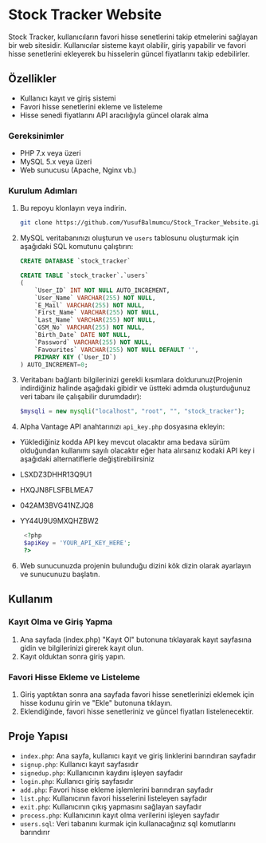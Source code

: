 # Stock Tracker Website

Stock Tracker, kullanıcıların favori hisse senetlerini takip etmelerini sağlayan bir web sitesidir. Kullanıcılar sisteme kayıt olabilir, giriş yapabilir ve favori hisse senetlerini ekleyerek bu hisselerin güncel fiyatlarını takip edebilirler.

## Özellikler

- Kullanıcı kayıt ve giriş sistemi
- Favori hisse senetlerini ekleme ve listeleme
- Hisse senedi fiyatlarını API aracılığıyla güncel olarak alma

### Gereksinimler

- PHP 7.x veya üzeri
- MySQL 5.x veya üzeri
- Web sunucusu (Apache, Nginx vb.)

### Kurulum Adımları

1. Bu repoyu klonlayın veya indirin.
    ```sh
    git clone https://github.com/YusufBalmumcu/Stock_Tracker_Website.git
    ```

2. MySQL veritabanınızı oluşturun ve `users` tablosunu oluşturmak için aşağıdaki SQL komutunu çalıştırın:
    ```sql
    CREATE DATABASE `stock_tracker` 
    
    CREATE TABLE `stock_tracker`.`users` 
    (
        `User_ID` INT NOT NULL AUTO_INCREMENT,
        `User_Name` VARCHAR(255) NOT NULL,
        `E_Mail` VARCHAR(255) NOT NULL,
        `First_Name` VARCHAR(255) NOT NULL,
        `Last_Name` VARCHAR(255) NOT NULL,
        `GSM_No` VARCHAR(255) NOT NULL,
        `Birth_Date` DATE NOT NULL,
        `Password` VARCHAR(255) NOT NULL,
        `Favourites` VARCHAR(255) NOT NULL DEFAULT '',
        PRIMARY KEY (`User_ID`)
    ) AUTO_INCREMENT=0;
    ```

3. Veritabanı bağlantı bilgilerinizi gerekli kısımlara doldurunuz(Projenin indirdiğiniz halinde aşağıdaki gibidir ve üstteki adımda oluşturduğunuz veri tabanı ile çalışabilir durumdadır):
    ```php
    $mysqli = new mysqli("localhost", "root", "", "stock_tracker");
    ```

4. Alpha Vantage API anahtarınızı `api_key.php` dosyasına ekleyin:
- Yüklediğiniz kodda API key mevcut olacaktır ama bedava sürüm olduğundan kullanımı sayılı olacaktır eğer hata alırsanız kodaki API key i aşağıdaki alternatiflerle değiştirebilirsiniz
- LSXDZ3DHHR13Q9U1
- HXQJN8FLSFBLMEA7
- 042AM3BVG41NZJQ8
- YY44U9U9MXQHZBW2

   ```php
    <?php
    $apiKey = 'YOUR_API_KEY_HERE';
    ?>
    ```

6. Web sunucunuzda projenin bulunduğu dizini kök dizin olarak ayarlayın ve sunucunuzu başlatın.

## Kullanım

### Kayıt Olma ve Giriş Yapma

1. Ana sayfada (index.php) "Kayıt Ol" butonuna tıklayarak kayıt sayfasına gidin ve bilgilerinizi girerek kayıt olun.
2. Kayıt olduktan sonra giriş yapın.

### Favori Hisse Ekleme ve Listeleme

1. Giriş yaptıktan sonra ana sayfada favori hisse senetlerinizi eklemek için hisse kodunu girin ve "Ekle" butonuna tıklayın.
2. Eklendiğinde, favori hisse senetleriniz ve güncel fiyatları listelenecektir.

## Proje Yapısı

- `index.php`: Ana sayfa, kullanıcı kayıt ve giriş linklerini barındıran sayfadır
- `signup.php`: Kullanıcı kayıt sayfasıdır
- `signedup.php`: Kullanıcının kaydını işleyen sayfadır
- `login.php`: Kullanıcı giriş sayfasıdır
- `add.php`: Favori hisse ekleme işlemlerini barındıran sayfadır
- `list.php`: Kullanıcının favori hisselerini listeleyen sayfadır
- `exit.php`: Kullanıcının çıkış yapmasını sağlayan sayfadır
- `process.php`: Kullanıcının kayıt olma verilerini işleyen sayfadır
- `users.sql`: Veri tabanını kurmak için kullanacağınız sql komutlarını barındırır

